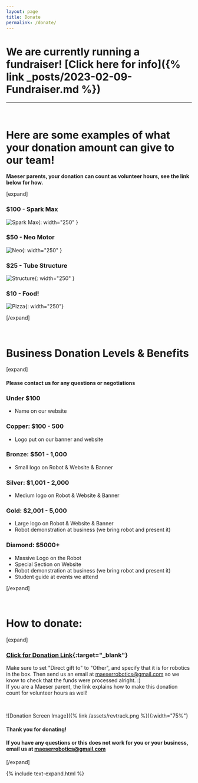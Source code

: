 ```yaml
---
layout: page
title: Donate
permalink: /donate/
---
```

# We are currently running a fundraiser! [Click here for info]({% link _posts/2023-02-09-Fundraiser.md %})

<hr>
<br/>

# Here are some examples of what your donation amount can give to our team!
**Maeser parents, your donation can count as volunteer hours, see the link below for how.**

[expand]

### $100 - Spark Max
![Spark Max](https://cdn11.bigcommerce.com/s-t3eo8vwp22/images/stencil/1280x1280/products/360/2795/MAX_HERO-noflag__60247.1650573462.png?c=2){: width="250" }


### $50 - Neo Motor
![Neo](https://cdn11.bigcommerce.com/s-t3eo8vwp22/images/stencil/640w/products/752/3031/REV-21-1650-NEO1.1-Hero-FINAL__64905.1668530464.png?c=2){: width="250" }


### $25 - Tube Structure
![Structure](https://cdn11.bigcommerce.com/s-t3eo8vwp22/images/stencil/640w/products/671/3054/MAXTubes-FamilyHero-FINAL__12247.1670260830.png?c=2){: width="250" }

### $10 - Food!
![Pizza](https://myrtlebeachworldamateur.com/wp-content/uploads/2021/08/DominosOrder_Lead.jpg){: width="250"}

[/expand]

<br/>

# Business Donation Levels & Benefits

[expand]
#### Please contact us for any questions or negotiations

### Under $100

* Name on our website

### Copper: $100 - 500

* Logo put on our banner and website

### Bronze: $501 - 1,000

* Small logo on Robot & Website & Banner

### Silver: $1,001 - 2,000

* Medium logo on Robot & Website & Banner

### Gold: $2,001 - 5,000

* Large logo on Robot & Website & Banner
* Robot demonstration at business (we bring robot and present it)

### Diamond: $5000+

* Massive Logo on the Robot 
* Special Section on Website
* Robot demonstration at business (we bring robot and present it)
* Student guide at events we attend


[/expand]

<br/>

# How to donate:

[expand]

### [Click for Donation Link](https://maeserprep.revtrak.net/donations/#/list){:target="_blank"}
Make sure to set "Direct gift to" to "Other", and specify that it is for robotics in the box. Then send us an email at maeserrobotics@gmail.com so we know to check that the funds were processed alright. :)  
If you are a Maeser parent, the link explains how to make this donation count for volunteer hours as well!

<br/>

![Donation Screen Image]({% link /assets/revtrack.png %}){:width="75%"}
<br/>
#### Thank you for donating!
#### If you have any questions or this does not work for you or your business, email us at maeserrobotics@gmail.com

[/expand]

{% include text-expand.html %}